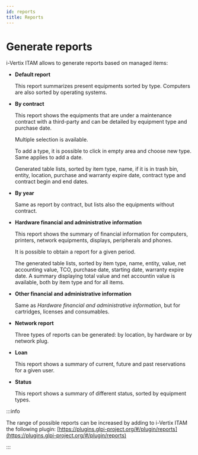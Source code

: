 ```yaml
---
id: reports
title: Reports
---
```


# Generate reports

i-Vertix ITAM allows to generate reports based on managed items:

- **Default report**

  This report summarizes present equipments sorted by type. Computers
  are also sorted by operating systems.

- **By contract**

  This report shows the equipments that are under a maintenance contract
  with a third-party and can be detailed by equipment type and purchase
  date.

  Multiple selection is available.

  To add a type, it is possible to click in empty area and choose new
  type. Same applies to add a date.

  Generated table lists, sorted by item type, name, if it is in trash
  bin, entity, location, purchase and warranty expire date, contract
  type and contract begin and end dates.

- **By year**

  Same as report by contract, but lists also the equipments without
  contract.

- **Hardware financial and administrative information**

  This report shows the summary of financial information for computers,
  printers, network equipments, displays, peripherals and phones.

  It is possible to obtain a report for a given period.

  The generated table lists, sorted by item type, name, entity, value,
  net accounting value, TCO, purchase date, starting date, warranty
  expire date. A summary displaying total value and net accountin value
  is available, both by item type and for all items.

- **Other financial and administrative information**

  Same as *Hardware financial and administrative
  information*, but for cartridges, licenses and
  consumables.

- **Network report**

  Three types of reports can be generated: by location, by hardware or
  by network plug.

- **Loan**

  This report shows a summary of current, future and past reservations
  for a given user.

- **Status**

  This report shows a summary of different status, sorted by equipment
  types.

:::info

The range of possible reports can be increased by adding to i-Vertix ITAM the
following plugin: \[https://plugins.glpi-project.org/#/plugin/reports](https://plugins.glpi-project.org/#/plugin/reports)

:::
